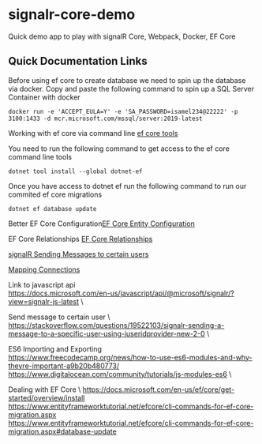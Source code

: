 # signalr-core-demo

Quick demo app to play with signalR Core, Webpack, Docker, EF Core 

## Quick Documentation Links

Before using ef core to create database we need to spin up the database via docker. Copy and paste the following command to spin up a SQL Server Container with docker
```console
docker run -e 'ACCEPT_EULA=Y' -e 'SA_PASSWORD=isamel234@22222' -p 3100:1433 -d mcr.microsoft.com/mssql/server:2019-latest
```

Working with ef core via command line [ef core tools](https://docs.microsoft.com/en-us/ef/core/get-started/overview/install) 

You need to run the following command to get access to the ef core command line tools
```console
dotnet tool install --global dotnet-ef
```

Once you have access to dotnet ef run the following command to run our commited ef core migrations
```console
dotnet ef database update 
```

Better EF Core Configuration[EF Core Entity Configuration](https://dotnetcoretutorials.com/2020/06/27/a-cleaner-way-to-do-entity-configuration-with-ef-core/)

EF Core Relationships [EF Core Relationships](https://docs.microsoft.com/en-us/ef/core/modeling/relationships?tabs=fluent-api%2Cfluent-api-simple-key%2Csimple-key)

[signalR Sending Messages to certain users](https://stackoverflow.com/questions/19522103/signalr-sending-a-message-to-a-specific-user-using-iuseridprovider-new-2-0)


[Mapping Connections](https://docs.microsoft.com/en-us/aspnet/signalr/overview/guide-to-the-api/mapping-users-to-connections#IUserIdProvider)














Link to javascript api \
https://docs.microsoft.com/en-us/javascript/api/@microsoft/signalr/?view=signalr-js-latest \ 


Send message to certain user \ 
https://stackoverflow.com/questions/19522103/signalr-sending-a-message-to-a-specific-user-using-iuseridprovider-new-2-0 \ 

ES6 Importing and Exporting \
https://www.freecodecamp.org/news/how-to-use-es6-modules-and-why-theyre-important-a9b20b480773/ \
https://www.digitalocean.com/community/tutorials/js-modules-es6 \ 

Dealing with EF Core \ 
https://docs.microsoft.com/en-us/ef/core/get-started/overview/install \
https://www.entityframeworktutorial.net/efcore/cli-commands-for-ef-core-migration.aspx \
https://www.entityframeworktutorial.net/efcore/cli-commands-for-ef-core-migration.aspx#database-update
